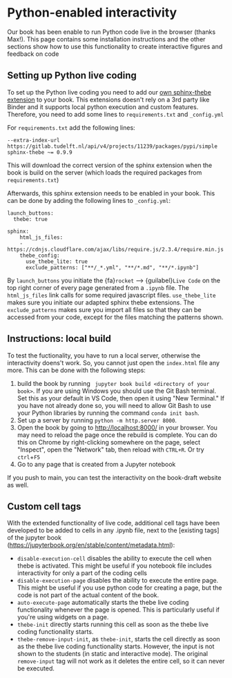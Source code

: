 # Python-enabled interactivity

Our book has been enable to run Python code live in the browser (thanks Max!). This page contains some installation instructions and the other sections show how to use this functionality to create interactive figures and feedback on code

## Setting up Python live coding
To set up the Python live coding you need to add our [own sphinx-thebe extension](https://gitlab.tudelft.nl/interactivetextbooks-citg/extensions/sphinx-thebe) to your book.  This extensions doesn't rely on a 3rd party like Binder and it supports local python execution and custom features. Therefore, you need to add some lines to `requirements.txt` and `_config.yml`

For `requirements.txt` add the following lines:
```
--extra-index-url https://gitlab.tudelft.nl/api/v4/projects/11239/packages/pypi/simple
sphinx-thebe ~= 0.9.9
```
This will download the correct version of the sphinx extension when the book is build on the server (which loads the required packages from `requirements.txt`)

Afterwards, this sphinx extension needs to be enabled in your book. This can be done by adding the following lines to `_config.yml`:

```
launch_buttons:
  thebe: true

sphinx:
    html_js_files:
    - https://cdnjs.cloudflare.com/ajax/libs/require.js/2.3.4/require.min.js
    thebe_config:
      use_thebe_lite: true
      exclude_patterns: ["**/_*.yml", "**/*.md", "**/*.ipynb"]
```

By `launch_buttons` you initiate the {fa}`rocket` --> {guilabel}`Live Code` on the top right corner of every page generated from a `.ipynb` file. The `html_js_files` link calls for some required javascript files. `use_thebe_lite` makes sure you initiate our adapted sphinx thebe extensions. The `exclude_patterns` makes sure you import all files so that they can be accessed from your code, except for the files matching the patterns shown.

## Instructions: local build

To test the fuctionality, you have to run a local server, otherwise the interactivity doens't work. So, you cannot just open the `index.html` file any more. This can be done with the following steps:
1. build the book by running ` jupyter book build <directory of your book>`. If you are using Windows you should use the Git Bash terminal. Set this as your default in VS Code, then open it using "New Terminal." If you have not already done so, you will need to allow Git Bash to use your Python libraries by running the command `conda init bash`.
2. Set up a server by running `python -m http.server 8000`.
3. Open the book by going to [http://localhost:8000/](http://localhost:8000/) in your browser. You may need to reload the page once the rebuild is complete. You can do this on Chrome by right-clicking somewhere on the page, select "Inspect", open the "Network" tab, then reload with `CTRL+R`. Or try `ctrl`+`F5`
4. Go to any page that is created from a Jupyter notebook

If you push to main, you can test the interactivity on the book-draft website as well.

## Custom cell tags
With the extended functionality of live code, additional cell tags have been developed to be added to cells in any .ipynb file, next to the [existing tags] of the jupyter book (https://jupyterbook.org/en/stable/content/metadata.html):
- `disable-execution-cell` disables the ability to execute the cell when thebe is activated. This might be useful if you notebook file includes interactivity for only a part of the coding cells
- `disable-execution-page` disables the ability to execute the entire page. This might be useful if you use python code for creating a page, but the code is not part of the actual content of the book.
- `auto-execute-page` automatically starts the thebe live coding functionality whenever the page is opened. This is particularly useful if you're using widgets on a page.
- `thebe-init` directly starts running this cell as soon as the thebe live coding functionality starts.
- `thebe-remove-input-init`, as `thebe-init`, starts the cell directly as soon as the thebe live coding functionality starts. However, the input is not shown to the students (in static and interactive mode). The original `remove-input` tag will not work as it deletes the entire cell, so it can never be executed.

